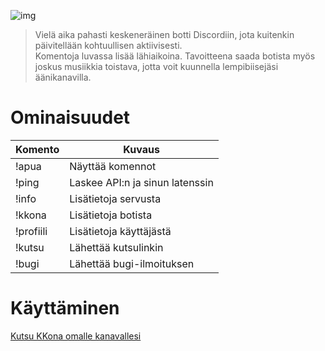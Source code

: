 ![img](https://imgur.com/fFSAYJU.png)

> Vielä aika pahasti keskeneräinen botti Discordiin, jota kuitenkin päivitellään kohtuullisen aktiivisesti.<br />
> Komentoja luvassa lisää lähiaikoina. Tavoitteena saada botista myös joskus musiikkia toistava, jotta voit kuunnella lempibiisejäsi äänikanavilla.

# Ominaisuudet

| Komento |  Kuvaus |
| --- | --- |
| !apua | Näyttää komennot |
| !ping | Laskee API:n ja sinun latenssin |
| !info | Lisätietoja servusta |
| !kkona | Lisätietoja botista |
| !profiili | Lisätietoja käyttäjästä |
| !kutsu | Lähettää kutsulinkin |
| !bugi | Lähettää bugi-ilmoituksen |

# Käyttäminen

[Kutsu KKona omalle kanavallesi](https://discordapp.com/api/oauth2/authorize?client_id=424343317854289943&permissions=8&scope=bot)
